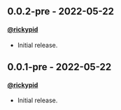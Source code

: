 ## 0.0.2-pre - 2022-05-22
#### [@rickypid](https://github.com/rickypid)

- Initial release.

## 0.0.1-pre - 2022-05-22
#### [@rickypid](https://github.com/rickypid)

- Initial release.